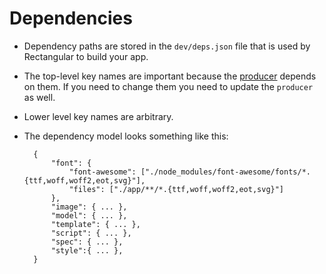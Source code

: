 # Dependencies

- Dependency paths are stored in the `dev/deps.json` file that is used by Rectangular to build your app.
- The top-level key names are important because the [producer](producer.md) depends on them. If you need to change them you need to update the `producer` as well.
- Lower level key names are arbitrary.
- The dependency model looks something like this:

		{
			"font": {
				"font-awesome": ["./node_modules/font-awesome/fonts/*.{ttf,woff,woff2,eot,svg}"],
				"files": ["./app/**/*.{ttf,woff,woff2,eot,svg}"]
			},
			"image": { ... },
			"model": { ... },
			"template": { ... },
			"script": { ... },
			"spec": { ... },
			"style":{ ... },
		}
